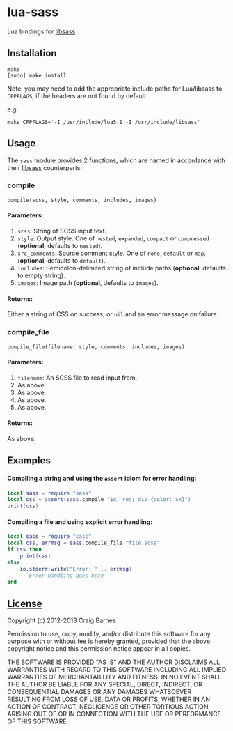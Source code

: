 lua-sass
========
Lua bindings for [libsass]

Installation
------------

    make
    [sudo] make install

Note: you may need to add the appropriate include paths for Lua/libsass
to `CPPFLAGS`, if the headers are not found by default.

e.g.

    make CPPFLAGS='-I /usr/include/lua5.1 -I /usr/include/libsass'

Usage
-----

The `sass` module provides 2 functions, which are named in accordance with
their [libsass] counterparts:

### compile

    compile(scss, style, comments, includes, images)

#### Parameters:

1. `scss`: String of SCSS input text.
2. `style`: Output style. One of `nested`, `expanded`, `compact`
   or `compressed` (**optional**, defaults to `nested`).
3. `src_comments`: Source comment style. One of `none`, `default` or `map`.
   (**optional**, defaults to `default`).
4. `includes`: Semicolon-delimited string of include paths (**optional**,
   defaults to empty string).
5. `images`: Image path (**optional**, defaults to `images`).

#### Returns:

Either a string of CSS on success, or `nil` and an error message on failure.

### compile_file

    compile_file(filename, style, comments, includes, images)

#### Parameters:

1. `filename`: An SCSS file to read input from.
2. As above.
3. As above.
4. As above.
5. As above.

#### Returns:

As above.

Examples
--------

#### Compiling a string and using the `assert` idiom for error handling:

```lua
local sass = require "sass"
local css = assert(sass.compile "$x: red; div {color: $x}")
print(css)
```

#### Compiling a file and using explicit error handling:

```lua
local sass = require "sass"
local css, errmsg = sass.compile_file "file.scss"
if css then
    print(css)
else
    io.stderr:write("Error: " .. errmsg)
    -- Error handling goes here
end
```

[License](http://en.wikipedia.org/wiki/ISC_license "ISC license")
---------

Copyright (c) 2012-2013 Craig Barnes

Permission to use, copy, modify, and/or distribute this software for any
purpose with or without fee is hereby granted, provided that the above
copyright notice and this permission notice appear in all copies.

THE SOFTWARE IS PROVIDED "AS IS" AND THE AUTHOR DISCLAIMS ALL WARRANTIES
WITH REGARD TO THIS SOFTWARE INCLUDING ALL IMPLIED WARRANTIES OF
MERCHANTABILITY AND FITNESS. IN NO EVENT SHALL THE AUTHOR BE LIABLE FOR ANY
SPECIAL, DIRECT, INDIRECT, OR CONSEQUENTIAL DAMAGES OR ANY DAMAGES
WHATSOEVER RESULTING FROM LOSS OF USE, DATA OR PROFITS, WHETHER IN AN ACTION
OF CONTRACT, NEGLIGENCE OR OTHER TORTIOUS ACTION, ARISING OUT OF OR IN
CONNECTION WITH THE USE OR PERFORMANCE OF THIS SOFTWARE.


[libsass]: https://github.com/hcatlin/libsass
